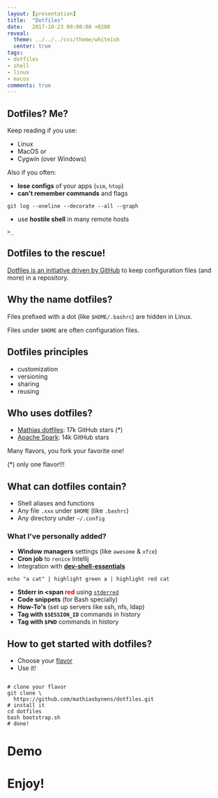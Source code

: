 ```yaml
---
layout: [presentation]
title:  "Dotfiles"
date:   2017-10-23 00:00:00 +0200
reveal:
  theme: ../../../css/theme/whiteish
  center: true
tags:
- dotfiles
- shell
- linux
- macos
comments: true
---
```


## Dotfiles? Me?

Keep reading if you use:

- Linux
- MacOS or
- Cygwin (over Windows)

<!--slide-next-->

Also if you often:

- **lose configs** of your apps (`vim`, `htop`)
- ‎**can't remember commands** and flags

```
git log --oneline --decorate --all --graph
```

- use **hostile shell** in many remote hosts

```
>_
```

<!--slide-next-->

<!--more-->

## Dotfiles to the rescue!

[Dotfiles is an initiative driven by GitHub](https://dotfiles.github.io/) to
keep configuration files (and more) in a repository.

<!--slide-next-->

## Why the name dotfiles?

Files prefixed with a dot (like `$HOME/.bashrc`) are hidden in Linux.

Files under `$HOME` are often configuration files.

<!--slide-next-->

## Dotfiles principles

- customization
- versioning
- sharing
- reusing

<!--slide-next-->

## Who uses dotfiles?

- [Mathias dotfiles](https://github.com/mathiasbynens/dotfiles): 17k GitHub stars (*)
- [Apache Spark](https://github.com/apache/spark): 14k GitHub stars

Many flavors, you fork your favorite one!

(*) only one flavor!!!

<!--slide-next-->

## What can dotfiles contain?

- Shell aliases and functions
- ‎Any file `.xxx` under `$HOME` (like `.bashrc`)
- ‎Any directory under `~/.config`

<!--slide-down-->

### What I've personally added?

- **Window managers** settings (like `awesome` & `xfce`)
- **Cron job** to `renice` Intellij
- Integration with **[dev-shell-essentials](https://github.com/kepkin/dev-shell-essentials)**

```
echo "a cat" | highlight green a | highlight red cat
```

<!--slide-down-->

- **‎Stderr in <span <span style="color:red">red</span>** using [`stderred`](https://github.com/sickill/stderred)
- ‎**Code snippets** (for Bash specially)
- ‎**How-To's** (set up servers like ssh, nfs, ldap)
- **Tag with `$SESSION_ID`** commands in history
- **Tag with `$PWD`** commands in history

<!--slide-next-->

## How to get started with dotfiles?

- Choose your [flavor](https://dotfiles.github.io/)
- Use it!

<pre><code class="bash" data-trim contenteditable>
# clone your flavor
git clone \
  https://github.com/mathiasbynens/dotfiles.git
# install it
cd dotfiles
bash bootstrap.sh
# done!
</code></pre>

<!--slide-next-->

# Demo

<!--slide-next-->

# Enjoy!

